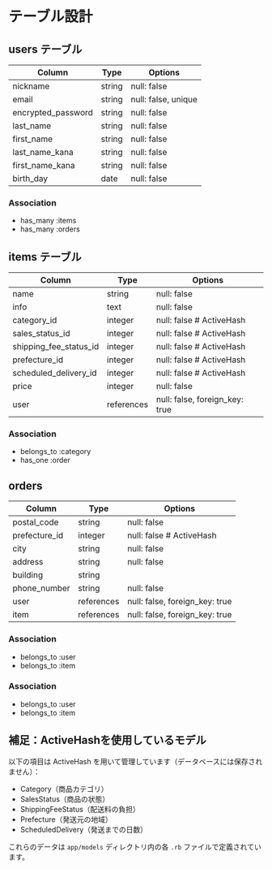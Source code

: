 # テーブル設計

## users テーブル

| Column             | Type    | Options             |
| ------------------ | ------- | ------------------- |
| nickname           | string  | null: false         |
| email              | string  | null: false, unique |
| encrypted_password | string  | null: false         |
| last_name          | string  | null: false         |
| first_name         | string  | null: false         |
| last_name_kana     | string  | null: false         |
| first_name_kana    | string  | null: false         |
| birth_day          | date    | null: false         |

### Association

- has_many :items
- has_many :orders

## items テーブル

| Column                 | Type       | Options                        |
| ---------------------- | ---------- | ------------------------------ |
| name                   | string     | null: false                    |
| info                   | text       | null: false                    |
| category_id            | integer    | null: false # ActiveHash       |
| sales_status_id        | integer    | null: false # ActiveHash       |
| shipping_fee_status_id | integer    | null: false # ActiveHash       |
| prefecture_id          | integer    | null: false # ActiveHash       |
| scheduled_delivery_id  | integer    | null: false # ActiveHash       |
| price                  | integer    | null: false                    |
| user                   | references | null: false, foreign_key: true |

### Association

- belongs_to :category
- has_one :order

## orders

| Column        | Type       | Options                        |
| ------------- | ---------- | ------------------------------ |
| postal_code   | string     | null: false                    |
| prefecture_id | integer    | null: false # ActiveHash       |
| city          | string     | null: false                    |
| address       | string     | null: false                    |
| building      | string     |                                |
| phone_number  | string     | null: false                    |
| user          | references | null: false, foreign_key: true |
| item          | references | null: false, foreign_key: true |

### Association

- belongs_to :user
- belongs_to :item

### Association

- belongs_to :user
- belongs_to :item

## 補足：ActiveHashを使用しているモデル

以下の項目は ActiveHash を用いて管理しています（データベースには保存されません）：

- Category（商品カテゴリ）
- SalesStatus（商品の状態）
- ShippingFeeStatus（配送料の負担）
- Prefecture（発送元の地域）
- ScheduledDelivery（発送までの日数）

これらのデータは `app/models` ディレクトリ内の各 `.rb` ファイルで定義されています。